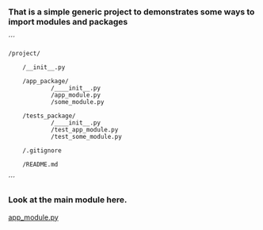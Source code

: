 ### That is a simple generic project to demonstrates some ways to import modules and packages

´´´
    
    /project/
    
        /__init__.py

        /app_package/
                /____init__.py
                /app_module.py
                /some_module.py

        /tests_package/
                /____init__.py
                /test_app_module.py
                /test_some_module.py

        /.gitignore
        
        /README.md
´´´

### Look at the main module here.
<a href="project/app_package/app_module.py">app_module.py</a>
